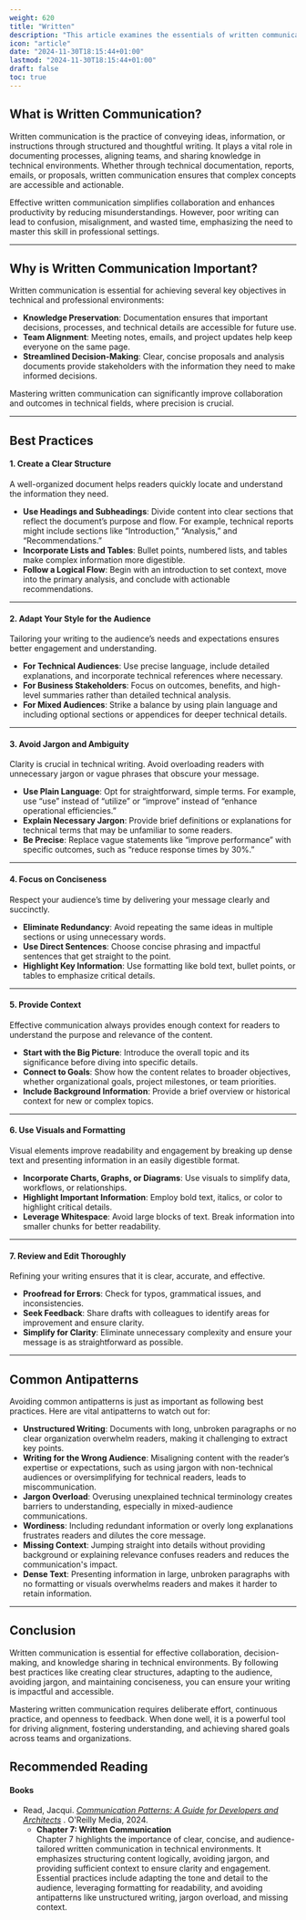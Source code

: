 ```yaml
---
weight: 620
title: "Written"
description: "This article examines the essentials of written communication and its effective use."
icon: "article"
date: "2024-11-30T18:15:44+01:00"
lastmod: "2024-11-30T18:15:44+01:00"
draft: false
toc: true
---
```

## What is Written Communication?

Written communication is the practice of conveying ideas, information, or instructions through structured and thoughtful writing. It plays a vital role in documenting processes, aligning teams, and sharing knowledge in technical environments. Whether through technical documentation, reports, emails, or proposals, written communication ensures that complex concepts are accessible and actionable.

Effective written communication simplifies collaboration and enhances productivity by reducing misunderstandings. However, poor writing can lead to confusion, misalignment, and wasted time, emphasizing the need to master this skill in professional settings.

---

## Why is Written Communication Important?

Written communication is essential for achieving several key objectives in technical and professional environments:

* **Knowledge Preservation**: Documentation ensures that important decisions, processes, and technical details are accessible for future use.
* **Team Alignment**: Meeting notes, emails, and project updates help keep everyone on the same page.
* **Streamlined Decision-Making**: Clear, concise proposals and analysis documents provide stakeholders with the information they need to make informed decisions.

Mastering written communication can significantly improve collaboration and outcomes in technical fields, where precision is crucial.

---

## Best Practices

#### 1. Create a Clear Structure

A well-organized document helps readers quickly locate and understand the information they need.

* **Use Headings and Subheadings**: Divide content into clear sections that reflect the document’s purpose and flow. For example, technical reports might include sections like “Introduction,” “Analysis,” and “Recommendations.”
* **Incorporate Lists and Tables**: Bullet points, numbered lists, and tables make complex information more digestible.
* **Follow a Logical Flow**: Begin with an introduction to set context, move into the primary analysis, and conclude with actionable recommendations.

---

#### 2. Adapt Your Style for the Audience

Tailoring your writing to the audience’s needs and expectations ensures better engagement and understanding.

* **For Technical Audiences**: Use precise language, include detailed explanations, and incorporate technical references where necessary.
* **For Business Stakeholders**: Focus on outcomes, benefits, and high-level summaries rather than detailed technical analysis.
* **For Mixed Audiences**: Strike a balance by using plain language and including optional sections or appendices for deeper technical details.

---

#### 3. Avoid Jargon and Ambiguity

Clarity is crucial in technical writing. Avoid overloading readers with unnecessary jargon or vague phrases that obscure your message.

* **Use Plain Language**: Opt for straightforward, simple terms. For example, use “use” instead of “utilize” or “improve” instead of “enhance operational efficiencies.”
* **Explain Necessary Jargon**: Provide brief definitions or explanations for technical terms that may be unfamiliar to some readers.
* **Be Precise**: Replace vague statements like “improve performance” with specific outcomes, such as “reduce response times by 30%.”

---

#### 4. Focus on Conciseness

Respect your audience’s time by delivering your message clearly and succinctly.

* **Eliminate Redundancy**: Avoid repeating the same ideas in multiple sections or using unnecessary words.
* **Use Direct Sentences**: Choose concise phrasing and impactful sentences that get straight to the point.
* **Highlight Key Information**: Use formatting like bold text, bullet points, or tables to emphasize critical details.

---

#### 5. Provide Context

Effective communication always provides enough context for readers to understand the purpose and relevance of the content.

* **Start with the Big Picture**: Introduce the overall topic and its significance before diving into specific details.
* **Connect to Goals**: Show how the content relates to broader objectives, whether organizational goals, project milestones, or team priorities.
* **Include Background Information**: Provide a brief overview or historical context for new or complex topics.

---

#### 6. Use Visuals and Formatting

Visual elements improve readability and engagement by breaking up dense text and presenting information in an easily digestible format.

* **Incorporate Charts, Graphs, or Diagrams**: Use visuals to simplify data, workflows, or relationships.
* **Highlight Important Information**: Employ bold text, italics, or color to highlight critical details.
* **Leverage Whitespace**: Avoid large blocks of text. Break information into smaller chunks for better readability.

---

#### 7. Review and Edit Thoroughly

Refining your writing ensures that it is clear, accurate, and effective.

* **Proofread for Errors**: Check for typos, grammatical issues, and inconsistencies.
* **Seek Feedback**: Share drafts with colleagues to identify areas for improvement and ensure clarity.
* **Simplify for Clarity**: Eliminate unnecessary complexity and ensure your message is as straightforward as possible.

---

## Common Antipatterns

Avoiding common antipatterns is just as important as following best practices. Here are vital antipatterns to watch out for:

* **Unstructured Writing**: Documents with long, unbroken paragraphs or no clear organization overwhelm readers, making it challenging to extract key points.
* **Writing for the Wrong Audience**: Misaligning content with the reader’s expertise or expectations, such as using jargon with non-technical audiences or oversimplifying for technical readers, leads to miscommunication.
* **Jargon Overload**: Overusing unexplained technical terminology creates barriers to understanding, especially in mixed-audience communications.
* **Wordiness**: Including redundant information or overly long explanations frustrates readers and dilutes the core message.
* **Missing Context**: Jumping straight into details without providing background or explaining relevance confuses readers and reduces the communication's impact.
* **Dense Text**: Presenting information in large, unbroken paragraphs with no formatting or visuals overwhelms readers and makes it harder to retain information.

---

## Conclusion

Written communication is essential for effective collaboration, decision-making, and knowledge sharing in technical environments. By following best practices like creating clear structures, adapting to the audience, avoiding jargon, and maintaining conciseness, you can ensure your writing is impactful and accessible.

Mastering written communication requires deliberate effort, continuous practice, and openness to feedback. When done well, it is a powerful tool for driving alignment, fostering understanding, and achieving shared goals across teams and organizations.

## Recommended Reading

#### Books

* Read, Jacqui. *[Communication Patterns: A Guide for Developers and Architects](https://communicationpatternsbook.com/)* . O'Reilly Media, 2024.
  * **Chapter 7: Written Communication**\
    Chapter 7 highlights the importance of clear, concise, and audience-tailored written communication in technical environments. It emphasizes structuring content logically, avoiding jargon, and providing sufficient context to ensure clarity and engagement. Essential practices include adapting the tone and detail to the audience, leveraging formatting for readability, and avoiding antipatterns like unstructured writing, jargon overload, and missing context.
